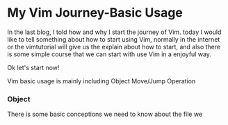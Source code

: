My Vim Journey-Basic Usage
===========================
In the last blog, I told how and why I start the journey of Vim.
today I would like to tell something about how to start using Vim,
normally in the internet or the vimtutorial will give us the explain
about how to start, and also there is some simple course that we can
start with use Vim in a enjoyful way.

Ok let's start now!

Vim basic usage is mainly including 
Object
Move/Jump
Operation

### Object ###

There is some basic conceptions we need to know about the file we
